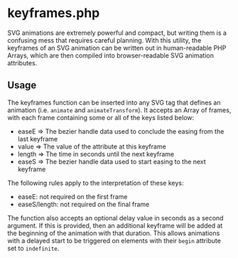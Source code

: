# keyframes.php
SVG animations are extremely powerful and compact, but writing them is a confusing mess that requires careful planning. With this utility, the keyframes of an SVG animation can be written out in human-readable PHP Arrays, which are then compiled into browser-readable SVG animation attributes.

## Usage
The keyframes function can be inserted into any SVG tag that defines an animation (i.e. `animate` and `animateTransform`). It accepts an Array of frames, with each frame containing some or all of the keys listed below:
- easeE => The bezier handle data used to conclude the easing from the last keyframe
- value => The value of the attribute at this keyframe
- length => The time in seconds until the next keyframe
- easeS => The bezier handle data used to start easing to the next keyframe

The following rules apply to the interpretation of these keys:
- easeE: not required on the first frame
- easeS/length: not required on the final frame

The function also accepts an optional delay value in seconds as a second argument. If this is provided, then an additional keyframe will be added at the beginning of the animation with that duration. This allows animations with a delayed start to be triggered on elements with their `begin` attribute set to `indefinite`.
